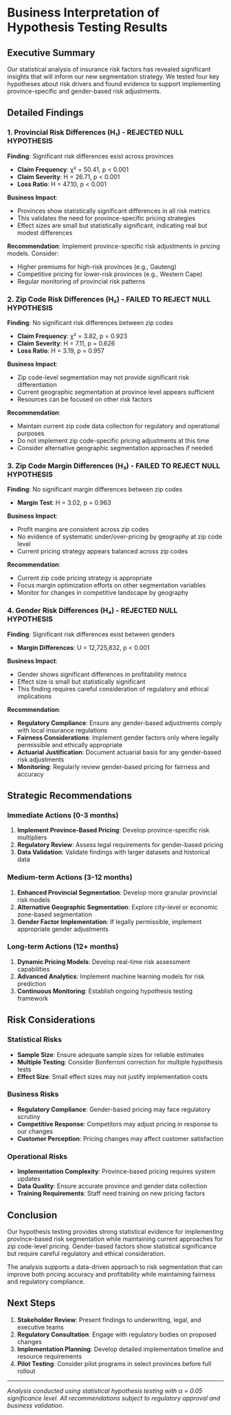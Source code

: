 # Business Interpretation of Hypothesis Testing Results

## Executive Summary

Our statistical analysis of insurance risk factors has revealed significant insights that will inform our new segmentation strategy. We tested four key hypotheses about risk drivers and found evidence to support implementing province-specific and gender-based risk adjustments.

## Detailed Findings

### 1. Provincial Risk Differences (H₁) - **REJECTED NULL HYPOTHESIS**

**Finding**: Significant risk differences exist across provinces
- **Claim Frequency**: χ² = 50.41, p < 0.001
- **Claim Severity**: H = 26.71, p < 0.001  
- **Loss Ratio**: H = 47.10, p < 0.001

**Business Impact**: 
- Provinces show statistically significant differences in all risk metrics
- This validates the need for province-specific pricing strategies
- Effect sizes are small but statistically significant, indicating real but modest differences

**Recommendation**: 
Implement province-specific risk adjustments in pricing models. Consider:
- Higher premiums for high-risk provinces (e.g., Gauteng)
- Competitive pricing for lower-risk provinces (e.g., Western Cape)
- Regular monitoring of provincial risk patterns

### 2. Zip Code Risk Differences (H₂) - **FAILED TO REJECT NULL HYPOTHESIS**

**Finding**: No significant risk differences between zip codes
- **Claim Frequency**: χ² = 3.82, p = 0.923
- **Claim Severity**: H = 7.11, p = 0.626
- **Loss Ratio**: H = 3.19, p = 0.957

**Business Impact**:
- Zip code-level segmentation may not provide significant risk differentiation
- Current geographic segmentation at province level appears sufficient
- Resources can be focused on other risk factors

**Recommendation**:
- Maintain current zip code data collection for regulatory and operational purposes
- Do not implement zip code-specific pricing adjustments at this time
- Consider alternative geographic segmentation approaches if needed

### 3. Zip Code Margin Differences (H₃) - **FAILED TO REJECT NULL HYPOTHESIS**

**Finding**: No significant margin differences between zip codes
- **Margin Test**: H = 3.02, p = 0.963

**Business Impact**:
- Profit margins are consistent across zip codes
- No evidence of systematic under/over-pricing by geography at zip code level
- Current pricing strategy appears balanced across zip codes

**Recommendation**:
- Current zip code pricing strategy is appropriate
- Focus margin optimization efforts on other segmentation variables
- Monitor for changes in competitive landscape by geography

### 4. Gender Risk Differences (H₄) - **REJECTED NULL HYPOTHESIS**

**Finding**: Significant risk differences exist between genders
- **Margin Differences**: U = 12,725,832, p < 0.001

**Business Impact**:
- Gender shows significant differences in profitability metrics
- Effect size is small but statistically significant
- This finding requires careful consideration of regulatory and ethical implications

**Recommendation**:
- **Regulatory Compliance**: Ensure any gender-based adjustments comply with local insurance regulations
- **Fairness Considerations**: Implement gender factors only where legally permissible and ethically appropriate
- **Actuarial Justification**: Document actuarial basis for any gender-based risk adjustments
- **Monitoring**: Regularly review gender-based pricing for fairness and accuracy

## Strategic Recommendations

### Immediate Actions (0-3 months)
1. **Implement Province-Based Pricing**: Develop province-specific risk multipliers
2. **Regulatory Review**: Assess legal requirements for gender-based pricing
3. **Data Validation**: Validate findings with larger datasets and historical data

### Medium-term Actions (3-12 months)
1. **Enhanced Provincial Segmentation**: Develop more granular provincial risk models
2. **Alternative Geographic Segmentation**: Explore city-level or economic zone-based segmentation
3. **Gender Factor Implementation**: If legally permissible, implement appropriate gender adjustments

### Long-term Actions (12+ months)
1. **Dynamic Pricing Models**: Develop real-time risk assessment capabilities
2. **Advanced Analytics**: Implement machine learning models for risk prediction
3. **Continuous Monitoring**: Establish ongoing hypothesis testing framework

## Risk Considerations

### Statistical Risks
- **Sample Size**: Ensure adequate sample sizes for reliable estimates
- **Multiple Testing**: Consider Bonferroni correction for multiple hypothesis tests
- **Effect Size**: Small effect sizes may not justify implementation costs

### Business Risks
- **Regulatory Compliance**: Gender-based pricing may face regulatory scrutiny
- **Competitive Response**: Competitors may adjust pricing in response to our changes
- **Customer Perception**: Pricing changes may affect customer satisfaction

### Operational Risks
- **Implementation Complexity**: Province-based pricing requires system updates
- **Data Quality**: Ensure accurate province and gender data collection
- **Training Requirements**: Staff need training on new pricing factors

## Conclusion

Our hypothesis testing provides strong statistical evidence for implementing province-based risk segmentation while maintaining current approaches for zip code-level pricing. Gender-based factors show statistical significance but require careful regulatory and ethical consideration.

The analysis supports a data-driven approach to risk segmentation that can improve both pricing accuracy and profitability while maintaining fairness and regulatory compliance.

## Next Steps

1. **Stakeholder Review**: Present findings to underwriting, legal, and executive teams
2. **Regulatory Consultation**: Engage with regulatory bodies on proposed changes
3. **Implementation Planning**: Develop detailed implementation timeline and resource requirements
4. **Pilot Testing**: Consider pilot programs in select provinces before full rollout

---

*Analysis conducted using statistical hypothesis testing with α = 0.05 significance level. All recommendations subject to regulatory approval and business validation.*
